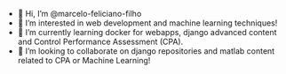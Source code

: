 - 👋 Hi, I’m @marcelo-feliciano-filho
- 👀 I’m interested in web development and machine learning techniques!
- 🌱 I’m currently learning docker for webapps, django advanced content and Control Performance Assessment (CPA).
- 💞️ I’m looking to collaborate on django repositories and matlab content related to CPA or Machine Learning!
